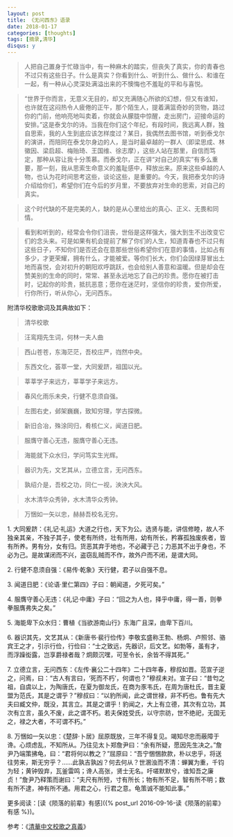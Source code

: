 ```yaml
---
layout: post
title: 《无问西东》语录
date: 2018-01-17
categories: [thoughts]
tags: [摘录,清华]
disqus: y
---
```


> 人把自己置身于忙碌当中，有一种麻木的踏实，但丧失了真实，你的青春也不过只有这些日子。什么是真实？你看到什么、听到什么、做什么、和谁在一起，有一种从心灵深处满溢出来的不懊悔也不羞耻的平和与喜悦。

> “世界于你而言，无意义无目的，却又充满随心所欲的幻想，但又有谁知，也许就在这闷热令人疲倦的正午，那个陌生人，提着满篮奇妙的货物，路过你的门前，他响亮地叫卖着，你就会从朦胧中惊醒，走出房门，迎接命运的安排。”这是泰戈尔的诗。当我在你们这个年纪，有段时间，我远离人群，独自思索，我的人生到底应该怎样度过？某日，我偶然去图书馆，听到泰戈尔的演讲，而陪同在泰戈尔身边的人，是当时最卓越的一群人（即梁思成、林徽因、梁启超、梅贻琦、王国维、徐志摩），这些人站在那里，自信而笃定，那种从容让我十分羡慕。而泰戈尔，正在讲“对自己的真实”有多么重要，那一刻，我从思索生命意义的羞耻感中，释放出来。原来这些卓越的人物，也认为花时间思考这些，谈论这些，是重要的。今天，我把泰戈尔的诗介绍给你们，希望你们在今后的岁月里，不要放弃对生命的思索，对自己的真实。

> 这个时代缺的不是完美的人，缺的是从心里给出的真心、正义、无畏和同情。

> 看到和听到的，经常会令你们沮丧，世俗是这样强大，强大到生不出改变它们的念头来。可是如果有机会提前了解了你们的人生，知道青春也不过只有这些日子，不知你们是否还会在意那些世俗希望你们在意的事情，比如占有多少，才更荣耀，拥有什么，才能被爱。等你们长大，你们会因绿芽冒出土地而喜悦，会对初升的朝阳欢呼跳跃，也会给别人善意和温暖。但是却会在赞美别的生命的同时，常常、甚至永远地忘了自己的珍贵。愿你在被打击时，记起你的珍贵，抵抗恶意；愿你在迷茫时，坚信你的珍贵，爱你所爱，行你所行，听从你心，无问西东。

附清华校歌歌词及其典故如下：

> 清华校歌

> 汪鸾翔先生词，何林一夫人曲

> 西山苍苍，东海茫茫，吾校庄严，岿然中央。

> 东西文化，荟萃一堂，大同爰跻，祖国以光。

> 莘莘学子来远方，莘莘学子来远方。

> 春风化雨乐未央，行健不息须自强。

> 左图右史，邺架巍巍，致知穷理，学古探微。

> 新旧合冶，殊涂同归，肴核仁义，闻道日肥。

> 服膺守善心无违，服膺守善心无违。

> 海能就下众水归，学问笃实生光辉。

> 器识为先，文艺其从，立德立言，无问西东。

> 孰绍介是，吾校之功，同仁一视，泱泱大风。

> 水木清华众秀钟，水木清华众秀钟。

> 万悃如一矢以忠，赫赫吾校名无穷。

1\. 大同爰跻：《礼记·礼运》大道之行也，天下为公。选贤与能，讲信修睦，故人不独亲其亲，不独子其子，使老有所终，壮有所用，幼有所长，矜寡孤独废疾者，皆有所养。男有分，女有归。货恶其弃于地也，不必藏于己；力恶其不出于身也，不必为己。是故谋闭而不兴，盗窃乱贼而不作，故外户而不闭，是谓大同。

2\. 行健不息须自强：《易传·乾象》天行健，君子以自强不息。

3\. 闻道日肥：《论语·里仁第四》子曰：朝闻道，夕死可矣。”

4\. 服膺守善心无违：《礼记·中庸》子曰：“回之为人也，择乎中庸，得一善，则拳拳服膺弗失之矣。”

5\. 海能卑下众水归：曹植《当欲游南山行》东海广且深，由卑下百川。

6\. 器识其先，文艺其从：《新唐书·裴行俭传》李敬玄盛称王勃、杨炯、卢照邻、骆宾王之才，引示行俭，行俭曰：“士之致远，先器识，后文艺。如勃等，虽有才，而浮躁衒露，岂享爵禄者哉？炯颇沉嘿，可至令长，余皆不得其死。”

7\. 立德立言，无问西东：《左传·襄公二十四年》二十四年春，穆叔如晋。范宣子逆之，问焉，曰：“古人有言曰，‘死而不朽’，何谓也？”穆叔未对。宣子曰：“昔匄之祖，自虞以上，为陶唐氏，在夏为御龙氏，在商为豕韦氏，在周为唐杜氏，晋主夏盟为范氏，其是之谓乎？”穆叔曰：“以豹所闻，此之谓世禄，非不朽也。鲁有先大夫曰臧文仲，既没，其言立。其是之谓乎！豹闻之，大上有立德，其次有立功，其次有立言，虽久不废，此之谓不朽。若夫保姓受氏，以守宗祊，世不绝祀，无国无之，禄之大者，不可谓不朽。”

8\. 万悃如一矢以忠：《楚辞·卜居》屈原既放，三年不得复见。竭知尽忠而蔽障于谗。心烦虑乱，不知所从。乃往见太卜郑詹尹曰：“余有所疑，愿因先生决之。”詹尹乃端策拂龟，曰：“君将何以教之？”屈原曰：“吾宁悃悃款款，朴以忠乎，将送往劳来，斯无穷乎？……此孰吉孰凶？何去何从？世溷浊而不清：蝉翼为重，千钧为轻；黄钟毁弃，瓦釜雷鸣；谗人高张，贤士无名。吁嗟默默兮，谁知吾之廉贞！”詹尹乃释策而谢曰：“夫尺有所短，寸有所长；物有所不足，智有所不明；数有所不逮，神有所不通。用君之心，行君之意。龟策诚不能知此事。”

更多阅读：[读《陨落的前辈》有感]({% post_url 2016-09-16-读《陨落的前辈》有感 %})。

参考：《[清華中文校歌之真義](https://zh.m.wikisource.org/wiki/%E6%B8%85%E8%8F%AF%E4%B8%AD%E6%96%87%E6%A0%A1%E6%AD%8C%E4%B9%8B%E7%9C%9F%E7%BE%A9)》
